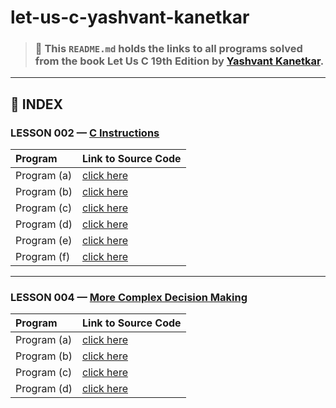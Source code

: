 # let-us-c-yashvant-kanetkar

> ### 📘 This `README.md` holds the links to all programs solved from the book **Let Us C 19th Edition** by [**Yashvant Kanetkar**](https://en.wikipedia.org/wiki/Yashavant_Kanetkar).

---

## 📂 INDEX

### LESSON 002 — [C Instructions](https://github.com/manakcodes/trace-the-textbook/tree/a20549c00aec04e6c238cc326b43650a37aab742/let-us-c-yashvant-kanetkar/LESSON-002-C-Instructions)

| Program     | Link to Source Code |
| :---------- | :------------------ |
| Program (a) | [click here](https://github.com/manakcodes/trace-the-textbook/blob/a20549c00aec04e6c238cc326b43650a37aab742/let-us-c-yashvant-kanetkar/LESSON-002-C-Instructions/program_a.c) |
| Program (b) | [click here](https://github.com/manakcodes/trace-the-textbook/blob/a20549c00aec04e6c238cc326b43650a37aab742/let-us-c-yashvant-kanetkar/LESSON-002-C-Instructions/program_b.c) |
| Program (c) | [click here](https://github.com/manakcodes/trace-the-textbook/blob/a20549c00aec04e6c238cc326b43650a37aab742/let-us-c-yashvant-kanetkar/LESSON-002-C-Instructions/program_c.c) |
| Program (d) | [click here](https://github.com/manakcodes/trace-the-textbook/blob/a20549c00aec04e6c238cc326b43650a37aab742/let-us-c-yashvant-kanetkar/LESSON-002-C-Instructions/program_d.c) |
| Program (e) | [click here](https://github.com/manakcodes/trace-the-textbook/blob/a20549c00aec04e6c238cc326b43650a37aab742/let-us-c-yashvant-kanetkar/LESSON-002-C-Instructions/program_e.c) |
| Program (f) | [click here](https://github.com/manakcodes/trace-the-textbook/blob/a20549c00aec04e6c238cc326b43650a37aab742/let-us-c-yashvant-kanetkar/LESSON-002-C-Instructions/program_f.c) |

---

### LESSON 004 — [More Complex Decision Making](https://github.com/manakcodes/trace-the-textbook/tree/a20549c00aec04e6c238cc326b43650a37aab742/let-us-c-yashvant-kanetkar/LESSON-004-More-Complex-Decision-Making)

| Program     | Link to Source Code |
| :---------- | :------------------ |
| Program (a) | [click here](https://github.com/manakcodes/trace-the-textbook/blob/a20549c00aec04e6c238cc326b43650a37aab742/let-us-c-yashvant-kanetkar/LESSON-004-More-Complex-Decision-Making/program_a.c) |
| Program (b) | [click here](https://github.com/manakcodes/trace-the-textbook/blob/a20549c00aec04e6c238cc326b43650a37aab742/let-us-c-yashvant-kanetkar/LESSON-004-More-Complex-Decision-Making/program_b.c) |
| Program (c) | [click here](https://github.com/manakcodes/trace-the-textbook/blob/a20549c00aec04e6c238cc326b43650a37aab742/let-us-c-yashvant-kanetkar/LESSON-004-More-Complex-Decision-Making/program_c.c) |
| Program (d) | [click here](https://github.com/manakcodes/trace-the-textbook/blob/a20549c00aec04e6c238cc326b43650a37aab742/let-us-c-yashvant-kanetkar/LESSON-004-More-Complex-Decision-Making/program_d.c) |